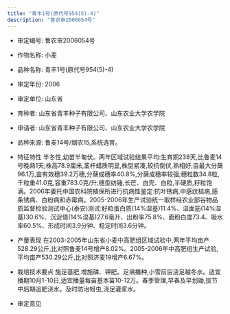 ```yaml
---
title: "青丰1号(原代号954(5)-4)"
description: "鲁农审2006054号"
---
```

* 审定编号:  鲁农审2006054号

*  作物名称:  小麦

*  品种名称:  青丰1号(原代号954(5)-4)

*  审定年份:  2006

*  审定单位:  山东省

* 育种者:  山东省青丰种子有限公司、山东农业大学农学院

*  申请者:  山东省青丰种子有限公司、山东农业大学农学院

*  品种来源:  鲁麦14号/烟农15,系统选育。

*  特征特性
半冬性,幼苗半匍伏。两年区域试验结果平均:生育期238天,比鲁麦14号晚熟1天;株高78.9厘米,茎杆蜡质明显,株型紧凑,较抗倒伏,熟相好;亩最大分蘖96.1万,亩有效穗39.2万穗,分蘖成穗率40.8%,分蘖成穗率较强;穗粒数34.8粒,千粒重41.0克,容重783.0克/升;穗型纺锤,长芒、白壳、白粒,半硬质,籽粒饱满。2006年委托中国农科院植保所进行抗病性鉴定:抗叶锈病,中感纹枯病,感条锈病、白粉病和赤霉病。2005-2006年生产试验统一取样经农业部谷物品质监督检验测试中心(泰安)测试:籽粒蛋白质(14%湿基)11.4%、湿面筋(14%湿基)30.6%、沉淀值(14%湿基)27.6毫升、出粉率75.8%、面粉白度73.4、吸水率60.5%、形成时间3.9分钟、稳定时间3.6分钟。

*  产量表现
在2003-2005年山东省小麦中高肥组区域试验中,两年平均亩产528.29公斤,比对照鲁麦14号增产8.02%。2005-2006年中高肥组生产试验,平均亩产530.29公斤,比对照济麦19增产6.67%。

*  栽培技术要点
施足基肥,增施磷、钾肥。足墒播种,小雪前后浇足越冬水。适宜播期10月1-10日,适宜播量每亩基本苗10-12万。春季管理,早春及早划锄,拔节中后期追肥浇水。及时防治蚜虫,浇足灌浆水。

*  审定意见

